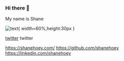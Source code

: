 ### Hi there 👋

My name is Shane


![text](./profile.png){ width=60%,height:30px }

[twitter](https://twitter.com/shanehoey)
twitter

https://shanehoey.com/
https://github.com/shanehoey
https://linkedin.com/shanehoey
